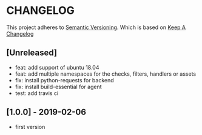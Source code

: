 # CHANGELOG

This project adheres to [Semantic Versioning](http://semver.org/).
Which is based on [Keep A Changelog](http://keepachangelog.com/)

## [Unreleased]
- feat: add support of ubuntu 18.04
- feat: add multiple namespaces for the checks, filters, handlers or assets
- fix: install python-requests for backend
- fix: install build-essential for agent
- test: add travis ci

## [1.0.0] - 2019-02-06
- first version
